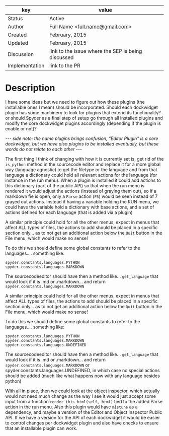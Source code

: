 | key            | value                                                 |
|----------------|-------------------------------------------------------|
| Status         | Active                                                |
| Author         | Full Name &lt;full.name@gmail.com&gt;                 |
| Created        | February, 2015                                        |
| Updated        | February, 2015                                        |
| Discussion     | link to the issue where the SEP is being discussed    |
| Implementation | link to the PR                                        |

# Description 

I have some ideas but we need to figure out how these plugins (the installable ones I mean) should be incorporated. Should each dockwidget plugin has some machinery to look for plugins that extend its functionality? or should Spyder as a final step of setup go through all installed plugins and modify the core dockwidget plugins accordingly (depending if the plugin is enable or not)?

*--- side note: the name plugins brings confusion, "Editor Plugin" is a core dockwidget, but we have also plugins to be installed eventually, but these words do not relate to each other ---*

The first thing I think of changing with how it is currently set is, get rid of the `is_python` method in the sourcecode editor and replace it for a more global way (language agnostic) to get the filetype or the language and from that language a dictionary could hold all relevant actions for the language (for instance in the run menu). When a plugin is installed it could add actions to this dictionary (part of the public API) so that when the run menu is rendered it would adjust the actions (instead of graying them out), so if a markdown fie is open, only a `Parse` action (`F5`) would be seen instead of 7 grayed out actions. Instead if having a variable holding the RUN menu, we could have the variable hold a dictionary with base actions, and a set of actions defined for each language (that is added via a plugin)

A similar principle could hold for all the other menus, expect in menus that affect ALL types of files, the actions to add should be placed in a specific section only... as to not get an additional action below the `Quit` button in the File menu, which would make no sense!

To do this we should define some global constants to refer to the languages.... something  like:

```
spyder.constants.languages.PYTHON
spyder.constants.languages.MARKDOWN
```

The sourcecodeeditor should have then a method like...   `get_language` that would look if it is .md or .markdown... and return `spyder.constants.languages.MARKDOWN`

A similar principle could hold for all the other menus, expect in menus that affect ALL types of files, the actions to add should be placed in a specific section only... as to not get an additional action below the `Quit` button in the File menu, which would make no sense!

To do this we should define some global constants to refer to the languages.... something  like:

```
spyder.constants.languages.PYTHON
spyder.constants.languages.MARKDOWN
spyder.constants.languages.UNDEFINED
```

The sourcecodeeditor should have then a method like...   `get_language` that would look if it is .md or .markdown... and return `spyder.constants.languages.MARKDOWN` or spyder.constants.languages.UNDEFINED, in which case no special actions should be added (much like what happens now with any language besides python)

With all in place, then we could look at the object inspector, which actually would not need much change as the way I see it would just accept some input from a function `render_this_html(self, html)` tied to the added Parse action in the run menu. Also this plugin would have `mistune` as a dependency, and maybe a version of the Editor and Object Inspector Public API. If we have a version for the API of each dockwidget it would be easier to control changes per dockwidget plugin and also have checks to ensure that an installable plugin can work.
